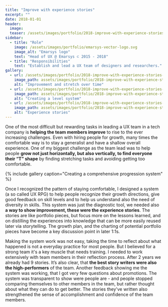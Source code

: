 ```yaml
---
title: "Improve with experience stories"
excerpt: ""
date: 2018-01-01
header:
  image:
  teaser: /assets/images/portfolio/2018-improve-with-experience-stories-1.png
sidebar:
  - title: "Role"
    image: /assets/images/portfolio/emarsys-vector-logo.svg
    image_alt: "Emarsys logo"
    text: "Head of UX @ Emarsys ⊂ 2015 - 2018"
  - title: "Responsibilities"
    text: "Establish and lead a UX team of designers and researchers."
gallery:
  - url: /assets/images/portfolio/2018-improve-with-experience-stories-1.png
    image_path: assets/images/portfolio/2018-improve-with-experience-stories-1.png
    alt: "Improvement and stretch over time"
  - url: /assets/images/portfolio/2018-improve-with-experience-stories-2.png
    image_path: assets/images/portfolio/2018-improve-with-experience-stories-2.png
    alt: "Creating a level system"
  - url: /assets/images/portfolio/2018-improve-with-experience-stories-3.png
    image_path: assets/images/portfolio/2018-improve-with-experience-stories-3.png
    alt: "Experience stories"
---
```


One of the most difficult but rewarding tasks in leading a UX team in a tech company is **helping the team members improve** to rise to the ever increasing challenges. Even with hiring people for growth, many times the comfortable way is to stay a generalist and have a shallow overall experience. One of my biggest challenge as the team lead was to help people **grow not just horizontally, but also vertically, to find everyone their “T” shape** by finding stretching tasks and avoiding getting too comfortable.

{% include gallery caption="Creating a comprehensive progression system" %}

Once I recognized the pattern of staying comfortable, I designed a system (a so called UX RPG) to help people recognize their growth directions, give good feedback on skill levels and to help us understand also the need of diversity in skills. This system was just the diagnostic tool, we needed also **a way to show improvement, these were the experience stories**. The stories are like portfolio pieces, but focus more on the lessons learned, and on distilling the experiences into knowledge that can be more easily reused later via storytelling. The growth plan, and the charting of potential portfolio pieces have become a key discussion point in later 1:1s.

Making the system work was not easy, taking the time to reflect about what happened is not a everyday practice for most people. But I believed for a strong team it's a key muscle that needs training. I needed to work extensively with team members in their reflection process. After 2 years we already had 9 stories. It’s also clear, that **the best story writers were also the high-performers** of the team. Another feedback showing me the system was working, that I got very few questions about promotions. The system was transparent to show were people are - and people stopped comparing themselves to other members in the team, but rather thought about what they can do to get better. The stories they've written also strengthened the sense of accomplishment and confidence of the team members.
